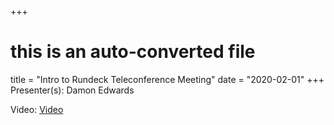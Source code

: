 +++
# this is an auto-converted file
title = "Intro to Rundeck Teleconference Meeting"
date = "2020-02-01"
+++
Presenter(s): Damon Edwards

Video: [Video](https://www.youtube.com/watch?v=-s8FJ1TiRnI)
